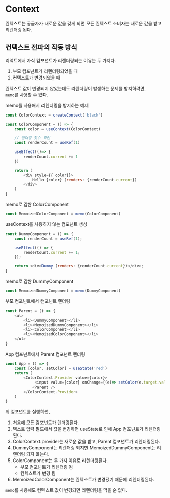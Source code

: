 # Context

컨텍스트는 공급자가 새로운 값을 갖게 되면 모든 컨텍스트 소비자는 새로운 값을 받고 리렌더링 된다.

## 컨텍스트 전파의 작동 방식

리액트에서 자식 컴포넌트가 리렌더링되는 이유는 두 가지다.  

1. 부모 컴포넌트가 리렌더링되었을 때
2. 컨텍스트가 변경되었을 때

컨텍스트 값이 변경되지 않았는데도 리렌더링이 발생하는 문제를 방지하려면,  
```memo```를 사용할 수 있다.  

memo를 사용해서 리렌더링을 방지하는 예제

``` javascript
const ColorContext = createContext('black')

const ColorComponent = () => {
    const color = useContext(ColorContext)

    // 랜더링 횟수 확인
    const renderCount = useRef(1)

    useEffect(()=> {
        renderCount.current += 1
    })

    return (
        <div style={{ color}}>
            Hello {color} (renders: {renderCount.current})
        </div>
    )
}
```

memo로 감싼 ColorComponent

``` javascript
const MemoizedColorComponent = memo(ColorComponent)
```

useContext를 사용하지 않는 컴포넌트 생성

``` javascript
const DummyComponent = () => {
    const renderCount = useRef(1);

    useEffect(() => {
        renderCount.current += 1;
    });

    return <div>Dummy (renders: {renderCount.current})</div>;
}
```

memo로 감싼 DummyComponent

``` javascript
const MemoizedDummyComponent = memo(DummyComponent)
```

부모 컴포넌트에서 컴포넌트 렌더링

``` javascript
const Parent = () => {
    <ul>
        <li><DummyComponent></li>
        <li><MemoizedDummyComponent></li>
        <li><ColorComponent></li>
        <li><MemoizedColorComponent></li>
    </ul>
}
```

App 컴포넌트에서 Parent 컴포넌트 렌더링

``` javascript
const App = () => {
    const [color, setColor] = useState('red')
    return (
        <ColorContext.Provider value={color}>
             <input value={color} onChange={(e)=> setColor(e.target.value)} />
            <Parent />
        </ColorContext.Provider>
    )
}
```

위 컴포넌트를 실행하면,

1. 처음에 모든 컴포넌트가 렌더링된다.
2. 텍스트 입력 필드에서 값을 변경하면 useState로 인해 App 컴포넌트가 리렌더링된다.
3. ColorContext.provider는 새로운 값을 받고, Parent 컴포넌트가 리렌더링된다.
4. DummyComponent는 리렌더링 되지만 MemoizedDummyComponent는 리렌더링 되지 않는다.
5. ColorComponent는 두 가지 이유로 리렌더링된다.  
    - 부모 컴포넌트가 리렌더링 됨
    - 컨텍스트가 변경 됨
6. MemoizedColorComponent는 컨텍스트가 변경됐기 때문에 리렌더링된다.

```memo```를 사용해도 컨텍스트 값이 변경되면 리렌더링을 막을 순 없다.
